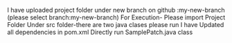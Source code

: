 I have uploaded project folder under new branch on github :my-new-branch (please select branch:my-new-branch)
For Execution-
Please import Project Folder
Under src folder-there are two java clases
please run 
I have Updated all dependencies in pom.xml
Directly run SamplePatch.java class

